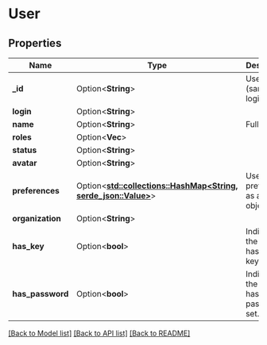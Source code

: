 # User

## Properties

Name | Type | Description | Notes
------------ | ------------- | ------------- | -------------
**_id** | Option<**String**> | User ID (same as login). | [optional]
**login** | Option<**String**> |  | [optional]
**name** | Option<**String**> | Full name. | [optional]
**roles** | Option<**Vec<String>**> |  | [optional]
**status** | Option<**String**> |  | [optional]
**avatar** | Option<**String**> |  | [optional]
**preferences** | Option<[**std::collections::HashMap<String, serde_json::Value>**](serde_json::Value.md)> | User preferences as a JSON object. | [optional]
**organization** | Option<**String**> |  | [optional]
**has_key** | Option<**bool**> | Indicates if the user has an API key. | [optional]
**has_password** | Option<**bool**> | Indicates if the user has a password set. | [optional]

[[Back to Model list]](../README.md#documentation-for-models) [[Back to API list]](../README.md#documentation-for-api-endpoints) [[Back to README]](../README.md)


